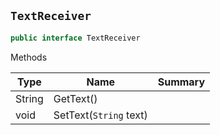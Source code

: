 ## `TextReceiver`

```csharp
public interface TextReceiver

```

Methods

| Type | Name | Summary | 
| --- | --- | --- | 
| String | GetText() |  | 
| void | SetText(`String` text) |  | 


